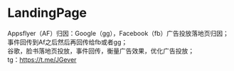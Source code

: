 # LandingPage

Appsflyer（AF）归因：Google（gg），Facebook（fb）广告投放落地页归因；  
事件回传到Af之后然后再回传给fb或者gg；  
谷歌，脸书落地页投放，事件回传，衡量广告效果，优化广告投放；  
tg：https://t.me/JGever
